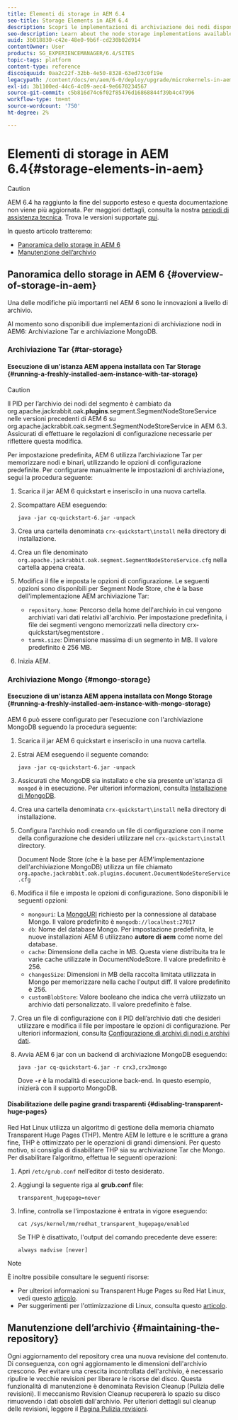 ```yaml
---
title: Elementi di storage in AEM 6.4
seo-title: Storage Elements in AEM 6.4
description: Scopri le implementazioni di archiviazione dei nodi disponibili in AEM 6.4 e come mantenere l’archivio.
seo-description: Learn about the node storage implementations available in AEM 6.4 and how to maintain the repository.
uuid: 3b018830-c42e-48e0-9b6f-cd230b02d914
contentOwner: User
products: SG_EXPERIENCEMANAGER/6.4/SITES
topic-tags: platform
content-type: reference
discoiquuid: 0aa2c22f-32bb-4e50-8328-63ed73c0f19e
legacypath: /content/docs/en/aem/6-0/deploy/upgrade/microkernels-in-aem-6-0
exl-id: 3b1100ed-44c6-4c09-aec4-9e6670234567
source-git-commit: c5b816d74c6f02f85476d16868844f39b4c47996
workflow-type: tm+mt
source-wordcount: '750'
ht-degree: 2%

---
```


# Elementi di storage in AEM 6.4{#storage-elements-in-aem}

>[!CAUTION]
>
>AEM 6.4 ha raggiunto la fine del supporto esteso e questa documentazione non viene più aggiornata. Per maggiori dettagli, consulta la nostra [periodi di assistenza tecnica](https://helpx.adobe.com/it/support/programs/eol-matrix.html). Trova le versioni supportate [qui](https://experienceleague.adobe.com/docs/).

In questo articolo tratteremo:

* [Panoramica dello storage in AEM 6](/help/sites-deploying/storage-elements-in-aem-6.md#overview-of-storage-in-aem)
* [Manutenzione dell’archivio](/help/sites-deploying/storage-elements-in-aem-6.md#maintaining-the-repository)

## Panoramica dello storage in AEM 6 {#overview-of-storage-in-aem}

Una delle modifiche più importanti nel AEM 6 sono le innovazioni a livello di archivio.

Al momento sono disponibili due implementazioni di archiviazione nodi in AEM6: Archiviazione Tar e archiviazione MongoDB.

### Archiviazione Tar {#tar-storage}

#### Esecuzione di un&#39;istanza AEM appena installata con Tar Storage {#running-a-freshly-installed-aem-instance-with-tar-storage}

>[!CAUTION]
>
>Il PID per l’archivio dei nodi del segmento è cambiato da org.apache.jackrabbit.oak.**plugins**.segment.SegmentNodeStoreService nelle versioni precedenti di AEM 6 su org.apache.jackrabbit.oak.segment.SegmentNodeStoreService in AEM 6.3. Assicurati di effettuare le regolazioni di configurazione necessarie per riflettere questa modifica.

Per impostazione predefinita, AEM 6 utilizza l’archiviazione Tar per memorizzare nodi e binari, utilizzando le opzioni di configurazione predefinite. Per configurare manualmente le impostazioni di archiviazione, segui la procedura seguente:

1. Scarica il jar AEM 6 quickstart e inseriscilo in una nuova cartella.
1. Scompattare AEM eseguendo:

   `java -jar cq-quickstart-6.jar -unpack`

1. Crea una cartella denominata `crx-quickstart\install` nella directory di installazione.

1. Crea un file denominato `org.apache.jackrabbit.oak.segment.SegmentNodeStoreService.cfg` nella cartella appena creata.

1. Modifica il file e imposta le opzioni di configurazione. Le seguenti opzioni sono disponibili per Segment Node Store, che è la base dell&#39;implementazione AEM archiviazione Tar:

   * `repository.home`: Percorso della home dell&#39;archivio in cui vengono archiviati vari dati relativi all&#39;archivio. Per impostazione predefinita, i file dei segmenti vengono memorizzati nella directory crx-quickstart/segmentstore .
   * `tarmk.size`: Dimensione massima di un segmento in MB. Il valore predefinito è 256 MB.

1. Inizia AEM.

### Archiviazione Mongo {#mongo-storage}

#### Esecuzione di un&#39;istanza AEM appena installata con Mongo Storage {#running-a-freshly-installed-aem-instance-with-mongo-storage}

AEM 6 può essere configurato per l&#39;esecuzione con l&#39;archiviazione MongoDB seguendo la procedura seguente:

1. Scarica il jar AEM 6 quickstart e inseriscilo in una nuova cartella.
1. Estrai AEM eseguendo il seguente comando:

   `java -jar cq-quickstart-6.jar -unpack`

1. Assicurati che MongoDB sia installato e che sia presente un&#39;istanza di `mongod` è in esecuzione. Per ulteriori informazioni, consulta [Installazione di MongoDB](https://docs.mongodb.org/manual/installation/).
1. Crea una cartella denominata `crx-quickstart\install` nella directory di installazione.
1. Configura l&#39;archivio nodi creando un file di configurazione con il nome della configurazione che desideri utilizzare nel `crx-quickstart\install` directory.

   Document Node Store (che è la base per AEM&#39;implementazione dell&#39;archiviazione MongoDB) utilizza un file chiamato `org.apache.jackrabbit.oak.plugins.document.DocumentNodeStoreService.cfg`

1. Modifica il file e imposta le opzioni di configurazione. Sono disponibili le seguenti opzioni:

   * `mongouri`: La [MongoURI](https://docs.mongodb.org/manual/reference/connection-string/) richiesto per la connessione al database Mongo. Il valore predefinito è `mongodb://localhost:27017`
   * `db`: Nome del database Mongo. Per impostazione predefinita, le nuove installazioni AEM 6 utilizzano **autore di aem** come nome del database.
   * `cache`: Dimensione della cache in MB. Questa viene distribuita tra le varie cache utilizzate in DocumentNodeStore. Il valore predefinito è 256.
   * `changesSize`: Dimensioni in MB della raccolta limitata utilizzata in Mongo per memorizzare nella cache l&#39;output diff. Il valore predefinito è 256.
   * `customBlobStore`: Valore booleano che indica che verrà utilizzato un archivio dati personalizzato. Il valore predefinito è false.

1. Crea un file di configurazione con il PID dell’archivio dati che desideri utilizzare e modifica il file per impostare le opzioni di configurazione. Per ulteriori informazioni, consulta [Configurazione di archivi di nodi e archivi dati](/help/sites-deploying/data-store-config.md).

1. Avvia AEM 6 jar con un backend di archiviazione MongoDB eseguendo:

   ```shell
   java -jar cq-quickstart-6.jar -r crx3,crx3mongo
   ```

   Dove **`-r`** è la modalità di esecuzione back-end. In questo esempio, inizierà con il supporto MongoDB.

#### Disabilitazione delle pagine grandi trasparenti {#disabling-transparent-huge-pages}

Red Hat Linux utilizza un algoritmo di gestione della memoria chiamato Transparent Huge Pages (THP). Mentre AEM le letture e le scritture a grana fine, THP è ottimizzato per le operazioni di grandi dimensioni. Per questo motivo, si consiglia di disabilitare THP sia su archiviazione Tar che Mongo. Per disabilitare l’algoritmo, effettua le seguenti operazioni:

1. Apri `/etc/grub.conf` nell’editor di testo desiderato.
1. Aggiungi la seguente riga al **grub.conf** file:

   ```
   transparent_hugepage=never
   ```

1. Infine, controlla se l&#39;impostazione è entrata in vigore eseguendo:

   ```
   cat /sys/kernel/mm/redhat_transparent_hugepage/enabled
   ```

   Se THP è disattivato, l&#39;output del comando precedente deve essere:

   ```
   always madvise [never]
   ```

>[!NOTE]
>
>È inoltre possibile consultare le seguenti risorse:
>
>* Per ulteriori informazioni su Transparent Huge Pages su Red Hat Linux, vedi questo [articolo](https://access.redhat.com/solutions/46111).
>* Per suggerimenti per l&#39;ottimizzazione di Linux, consulta questo [articolo](https://helpx.adobe.com/experience-manager/kb/performance-tuning-tips.html).
>


## Manutenzione dell’archivio {#maintaining-the-repository}

Ogni aggiornamento del repository crea una nuova revisione del contenuto. Di conseguenza, con ogni aggiornamento le dimensioni dell&#39;archivio crescono. Per evitare una crescita incontrollata dell&#39;archivio, è necessario ripulire le vecchie revisioni per liberare le risorse del disco. Questa funzionalità di manutenzione è denominata Revision Cleanup (Pulizia delle revisioni). Il meccanismo Revision Cleanup recupererà lo spazio su disco rimuovendo i dati obsoleti dall&#39;archivio. Per ulteriori dettagli sul cleanup delle revisioni, leggere il [Pagina Pulizia revisioni](/help/sites-deploying/revision-cleanup.md).
